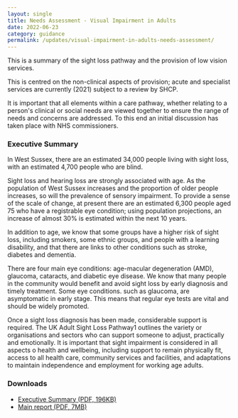 ```yaml
---
layout: single
title: Needs Assessment - Visual Impairment in Adults
date: 2022-06-23
category: guidance
permalink: /updates/visual-impairment-in-adults-needs-assessment/
---
```


This is a summary of the sight loss pathway and the provision of low vision services.

This is centred on the non-clinical aspects of provision; acute and specialist services are currently (2021) subject to a review by SHCP.

It is important that all elements within a care pathway, whether relating to a person's clinical or social needs are viewed together to ensure the range of needs and concerns are addressed. To this end an initial discussion has taken place with NHS commissioners.

### Executive Summary

In West Sussex, there are an estimated 34,000 people living with sight loss, with an estimated 4,700 people who are blind.

Sight loss and hearing loss are strongly associated with age. As the population of West Sussex increases and the proportion of older people increases, so will the prevalence of sensory impairment. To provide a sense of the scale of change, at present there are an estimated 6,300 people aged 75 who have a registrable eye condition; using population projections, an increase of almost 30% is estimated within the next 10 years.

In addition to age, we know that some groups have a higher risk of sight loss, including smokers, some ethnic groups, and people with a learning disability, and that there are links to other conditions such as stroke, diabetes and dementia.

There are four main eye conditions: age-macular degeneration (AMD), glaucoma, cataracts, and diabetic eye disease. We know that many people in the community would benefit and avoid sight loss by early diagnosis and timely treatment. Some eye conditions. such as glaucoma, are asymptomatic in early stage. This means that regular eye tests are vital and should be widely promoted.

Once a sight loss diagnosis has been made, considerable support is required. The UK Adult Sight Loss Pathway1 outlines the variety or organisations and sectors who can support someone to adjust, practically and emotionally. It is important that sight impairment is considered in all aspects o health and wellbeing, including support to remain physically fit, access to all health care, community services and facilities, and adaptations to maintain independence and employment for working age adults.

### Downloads

* [Executive Summary (PDF, 196KB)](/assets/EXEC%20SUMMARY%20Visual%20Impairment%20(Adults)%20West%20Sussex%20PHSRU%20FINAL%20ACCESSIBILITY%20CHECKED.pdf)
* [Main report (PDF, 7MB)](/assets/Visual%20Impairment%20(Adults)%20West%20Sussex%20PHSRU%20FINAL%20DRAFT%20-%20Accessible%20Checked.pdf)
